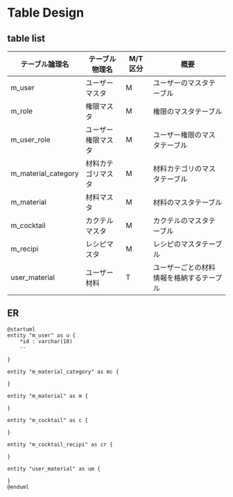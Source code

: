 # Table Design
## table list
|テーブル論理名|テーブル物理名|M/T区分|概要|
|---|---|---|---|
|m_user|ユーザーマスタ|M|ユーザーのマスタテーブル|
|m_role|権限マスタ|M|権限のマスタテーブル|
|m_user_role|ユーザー権限マスタ|M|ユーザー権限のマスタテーブル|
|m_material_category|材料カテゴリマスタ|M|材料カテゴリのマスタテーブル|
|m_material|材料マスタ|M|材料のマスタテーブル|
|m_cocktail|カクテルマスタ|M|カクテルのマスタテーブル|
|m_recipi|レシピマスタ|M|レシピのマスタテーブル|
|user_material|ユーザー材料|T|ユーザーごとの材料情報を格納するテーブル|


## ER
``` plantuml
@startuml
entity "m_user" as u {
    *id : varchar(10)
    --

}

entity "m_material_category" as mc {

}

entity "m_material" as m {

}

entity "m_cocktail" as c {

}

entity "m_cocktail_recipi" as cr {

}

entity "user_material" as um {

}
@enduml
```